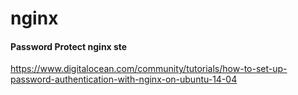 # nginx

#### Password Protect nginx ste

https://www.digitalocean.com/community/tutorials/how-to-set-up-password-authentication-with-nginx-on-ubuntu-14-04
